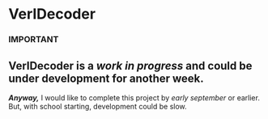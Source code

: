 # VerIDecoder
### **IMPORTANT**
VerIDecoder is a *work in progress* and could be under development for another week.
---
***Anyway,***
I would like to complete this project by *early september* or earlier. But, with school starting, development could be slow.
